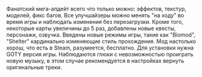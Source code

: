 Фанатский мега-апдейт всего что только можно: эффектов, текстур, моделей, фикс багов. Все улучшайзеры можно менять "на ходу" во время игры и наблюдать изменения без перезагрузки.
Кроме того, некоторые карты увеличины до 5 раз, добавлены новые квесты, персонажи, озвучка. Введены новые режимы игры, такие как "Biomod", "Shelter" кардинально изменяющие стиль прохождения.
Мод настолько хорош, что есть в Steam, разумеется, бесплатно.
Для установки нужна GOTY версия игры.
Наблюдаются глюки с невозможностью проиграть новую музыку, в этом случае рекомендуется в настройках вернуть оригинальные треки.
